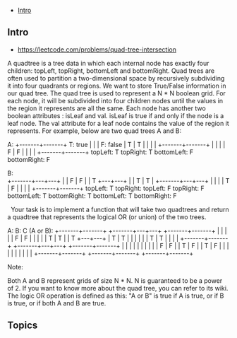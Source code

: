 - [Intro](#intro)

## Intro

- https://leetcode.com/problems/quad-tree-intersection

A quadtree is a tree data in which each internal node has exactly four children: topLeft, topRight, bottomLeft and bottomRight. Quad trees are often used to partition a two-dimensional space by recursively subdividing it into four quadrants or regions.
We want to store True/False information in our quad tree. The quad tree is used to represent a N * N boolean grid. For each node, it will be subdivided into four children nodes until the values in the region it represents are all the same. Each node has another two boolean attributes : isLeaf and val. isLeaf is true if and only if the node is a leaf node. The val attribute for a leaf node contains the value of the region it represents.
For example, below are two quad trees A and B:

A:
+-------+-------+   T: true
|       |       |   F: false
|   T   |   T   |
|       |       |
+-------+-------+
|       |       |
|   F   |   F   |
|       |       |
+-------+-------+
topLeft: T
topRight: T
bottomLeft: F
bottomRight: F

B:               
+-------+---+---+
|       | F | F |
|   T   +---+---+
|       | T | T |
+-------+---+---+
|       |       |
|   T   |   F   |
|       |       |
+-------+-------+
topLeft: T
topRight:
     topLeft: F
     topRight: F
     bottomLeft: T
     bottomRight: T
bottomLeft: T
bottomRight: F

 
Your task is to implement a function that will take two quadtrees and return a quadtree that represents the logical OR (or union) of the two trees.

A:                 B:                 C (A or B):
+-------+-------+  +-------+---+---+  +-------+-------+
|       |       |  |       | F | F |  |       |       |
|   T   |   T   |  |   T   +---+---+  |   T   |   T   |
|       |       |  |       | T | T |  |       |       |
+-------+-------+  +-------+---+---+  +-------+-------+
|       |       |  |       |       |  |       |       |
|   F   |   F   |  |   T   |   F   |  |   T   |   F   |
|       |       |  |       |       |  |       |       |
+-------+-------+  +-------+-------+  +-------+-------+

Note:

Both A and B represent grids of size N * N.
N is guaranteed to be a power of 2.
If you want to know more about the quad tree, you can refer to its wiki.
The logic OR operation is defined as this: "A or B" is true if A is true, or if B is true, or if both A and B are true.



## Topics



